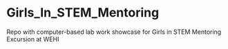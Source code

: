 # Girls_In_STEM_Mentoring
Repo with computer-based lab work showcase for Girls in STEM Mentoring Excursion at WEHI
